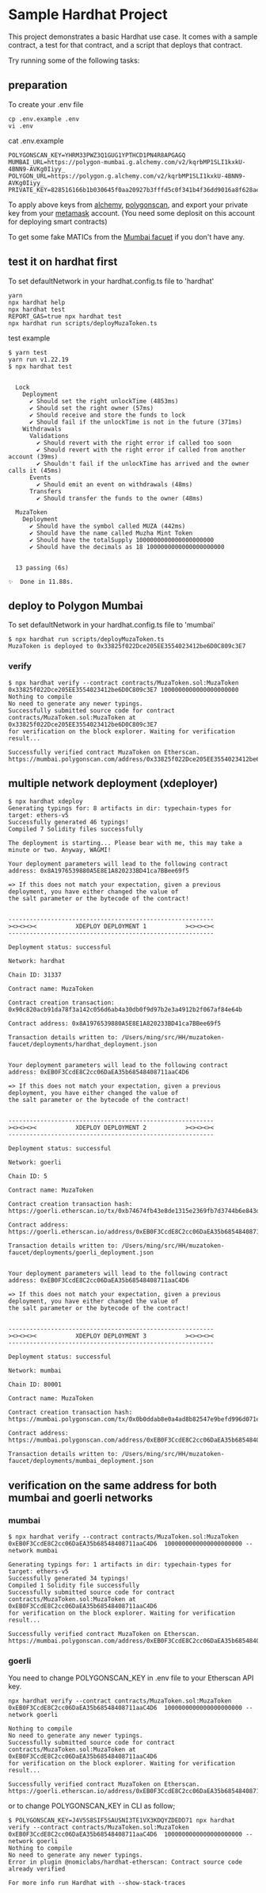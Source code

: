# Sample Hardhat Project

This project demonstrates a basic Hardhat use case. It comes with a sample contract, a test for that contract, and a script that deploys that contract.

Try running some of the following tasks:

## preparation

To create your .env file

```shell
cp .env.example .env
vi .env
```

cat .env.example
```
POLYGONSCAN_KEY=YHRM33PWZ3Q1GUG1YPTHCD1PN4R8APGAGQ
MUMBAI_URL=https://polygon-mumbai.g.alchemy.com/v2/kqrbMP1SLI1kxkU-4BNN9-AVKg0Iiyy_
POLYGON_URL=https://polygon.g.alchemy.com/v2/kqrbMP1SLI1kxkU-4BNN9-AVKg0Iiyy_
PRIVATE_KEY=828516166b1b030645f0aa20927b3fffd5c0f341b4f36dd9016a8f628ae6e916
```

To apply above keys from [alchemy](https://www.alchemy.com/), [polygonscan](https://polygonscan.com/), and export your private key from your [metamask](https://metamask.io/) account. (You need some deplosit on this account for deploying smart contracts)

To get some fake MATICs from the [Mumbai facuet](https://mumbaifaucet.com/) if you don't have any.

## test it on hardhat first

To set defaultNetwork in your hardhat.config.ts file to 'hardhat'

```shell
yarn
npx hardhat help
npx hardhat test
REPORT_GAS=true npx hardhat test
npx hardhat run scripts/deployMuzaToken.ts
```

test example
```shell
$ yarn test                                        
yarn run v1.22.19
$ npx hardhat test


  Lock
    Deployment
      ✔ Should set the right unlockTime (4853ms)
      ✔ Should set the right owner (57ms)
      ✔ Should receive and store the funds to lock
      ✔ Should fail if the unlockTime is not in the future (371ms)
    Withdrawals
      Validations
        ✔ Should revert with the right error if called too soon
        ✔ Should revert with the right error if called from another account (39ms)
        ✔ Shouldn't fail if the unlockTime has arrived and the owner calls it (45ms)
      Events
        ✔ Should emit an event on withdrawals (48ms)
      Transfers
        ✔ Should transfer the funds to the owner (48ms)

  MuzaToken
    Deployment
      ✔ Should have the symbol called MUZA (442ms)
      ✔ Should have the name called Muzha Mint Token
      ✔ Should have the totalSupply 1000000000000000000000
      ✔ Should have the decimals as 18 1000000000000000000000


  13 passing (6s)

✨  Done in 11.88s.
```

## deploy to Polygon Mumbai

To set defaultNetwork in your hardhat.config.ts file to 'mumbai'

```shell
$ npx hardhat run scripts/deployMuzaToken.ts       
MuzaToken is deployed to 0x33825f022Dce205EE3554023412be6D0C809c3E7
```

### verify

```shell
$ npx hardhat verify --contract contracts/MuzaToken.sol:MuzaToken 0x33825f022Dce205EE3554023412be6D0C809c3E7 1000000000000000000000
Nothing to compile
No need to generate any newer typings.
Successfully submitted source code for contract
contracts/MuzaToken.sol:MuzaToken at 0x33825f022Dce205EE3554023412be6D0C809c3E7
for verification on the block explorer. Waiting for verification result...

Successfully verified contract MuzaToken on Etherscan.
https://mumbai.polygonscan.com/address/0x33825f022Dce205EE3554023412be6D0C809c3E7#code
```

## multiple network deployment (xdeployer)

```shell
$ npx hardhat xdeploy                                      
Generating typings for: 8 artifacts in dir: typechain-types for target: ethers-v5
Successfully generated 46 typings!
Compiled 7 Solidity files successfully

The deployment is starting... Please bear with me, this may take a minute or two. Anyway, WAGMI!

Your deployment parameters will lead to the following contract address: 0x8A1976539880A5E8E1A820233BD41ca7BBee69f5

=> If this does not match your expectation, given a previous deployment, you have either changed the value of
the salt parameter or the bytecode of the contract!


----------------------------------------------------------
><><><><           XDEPLOY DEPLOYMENT 1           ><><><><
----------------------------------------------------------

Deployment status: successful

Network: hardhat

Chain ID: 31337

Contract name: MuzaToken

Contract creation transaction: 0x90c820acb91da78f3a142c056d6ab4a30db0f9d97b2e3a4912b2f067af84e64b

Contract address: 0x8A1976539880A5E8E1A820233BD41ca7BBee69f5

Transaction details written to: /Users/ming/src/HH/muzatoken-faucet/deployments/hardhat_deployment.json


Your deployment parameters will lead to the following contract address: 0xEB0F3CcdE8C2cc06DaEA35b68548408711aaC4D6

=> If this does not match your expectation, given a previous deployment, you have either changed the value of
the salt parameter or the bytecode of the contract!


----------------------------------------------------------
><><><><           XDEPLOY DEPLOYMENT 2           ><><><><
----------------------------------------------------------

Deployment status: successful

Network: goerli

Chain ID: 5

Contract name: MuzaToken

Contract creation transaction hash: https://goerli.etherscan.io/tx/0xb74674fb43e8de1315e2369fb7d3744b6e843db20b2d0d9ced402940f1d46235

Contract address: https://goerli.etherscan.io/address/0xEB0F3CcdE8C2cc06DaEA35b68548408711aaC4D6

Transaction details written to: /Users/ming/src/HH/muzatoken-faucet/deployments/goerli_deployment.json


Your deployment parameters will lead to the following contract address: 0xEB0F3CcdE8C2cc06DaEA35b68548408711aaC4D6

=> If this does not match your expectation, given a previous deployment, you have either changed the value of
the salt parameter or the bytecode of the contract!


----------------------------------------------------------
><><><><           XDEPLOY DEPLOYMENT 3           ><><><><
----------------------------------------------------------

Deployment status: successful

Network: mumbai

Chain ID: 80001

Contract name: MuzaToken

Contract creation transaction hash: https://mumbai.polygonscan.com/tx/0x0b0ddab8e0a4ad8b82547e9befd996d071ea5a8e9705f3ae0a9d11ccee1037d4

Contract address: https://mumbai.polygonscan.com/address/0xEB0F3CcdE8C2cc06DaEA35b68548408711aaC4D6

Transaction details written to: /Users/ming/src/HH/muzatoken-faucet/deployments/mumbai_deployment.json
```

## verification on the same address for both mumbai and goerli networks

### mumbai

```shell
$ npx hardhat verify --contract contracts/MuzaToken.sol:MuzaToken 0xEB0F3CcdE8C2cc06DaEA35b68548408711aaC4D6  1000000000000000000000 --network mumbai

Generating typings for: 1 artifacts in dir: typechain-types for target: ethers-v5
Successfully generated 34 typings!
Compiled 1 Solidity file successfully
Successfully submitted source code for contract
contracts/MuzaToken.sol:MuzaToken at 0xEB0F3CcdE8C2cc06DaEA35b68548408711aaC4D6
for verification on the block explorer. Waiting for verification result...

Successfully verified contract MuzaToken on Etherscan.
https://mumbai.polygonscan.com/address/0xEB0F3CcdE8C2cc06DaEA35b68548408711aaC4D6#code
```

### goerli

You need to change POLYGONSCAN_KEY in .env file to your Etherscan API key.

```shell
npx hardhat verify --contract contracts/MuzaToken.sol:MuzaToken 0xEB0F3CcdE8C2cc06DaEA35b68548408711aaC4D6  1000000000000000000000 --network goerli

Nothing to compile
No need to generate any newer typings.
Successfully submitted source code for contract
contracts/MuzaToken.sol:MuzaToken at 0xEB0F3CcdE8C2cc06DaEA35b68548408711aaC4D6
for verification on the block explorer. Waiting for verification result...

Successfully verified contract MuzaToken on Etherscan.
https://goerli.etherscan.io/address/0xEB0F3CcdE8C2cc06DaEA35b68548408711aaC4D6#code
```

or to change POLYGONSCAN_KEY in CLI as follow;

```shell
$ POLYGONSCAN_KEY=J4V5S8SIF5SAUSNI3TE1VX3KDQYZDEDD71 npx hardhat verify --contract contracts/MuzaToken.sol:MuzaToken 0xEB0F3CcdE8C2cc06DaEA35b68548408711aaC4D6  1000000000000000000000 --network goerli
Nothing to compile
No need to generate any newer typings.
Error in plugin @nomiclabs/hardhat-etherscan: Contract source code already verified

For more info run Hardhat with --show-stack-traces
```